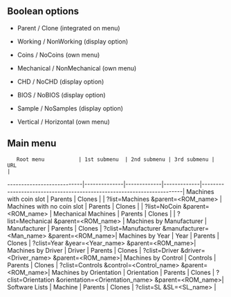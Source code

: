 ## Boolean options ##

 * Parent / Clone (integrated on menu)

 * Working / NonWorking (display option)

 * Coins / NoCoins (own menu)

 * Mechanical / NonMechanical (own menu)
 
 * CHD / NoCHD (display option)
 
 * BIOS / NoBIOS (display option)
 
 * Sample / NoSamples (display option)
 
 * Vertical / Horizontal (own menu)

## Main menu ##

       Root menu           | 1st submenu  | 2nd submenu | 3rd submenu | URL                                                                   |
---------------------------|--------------|-------------|-------------|-----------------------------------------------------------------------|
Machines with coin slot    | Parents      | Clones      |             | ?list=Machines      &parent=<ROM_name>                                |
Machines with no coin slot | Parents      | Clones      |             | ?list=NoCoin        &parent=<ROM_name>                                |
Mechanical Machines        | Parents      | Clones      |             | ?list=Mechanical    &parent=<ROM_name>                                |
Machines by Manufacturer   | Manufacturer | Parents     | Clones      | ?clist=Manufacturer &manufacturer=<Man_name>        &parent=<ROM_name>|
Machines by Year           | Year         | Parents     | Clones      | ?clist=Year         &year=<Year_name>               &parent=<ROM_name>|
Machines by Driver         | Driver       | Parents     | Clones      | ?clist=Driver       &driver=<Driver_name>           &parent=<ROM_name>|
Machines by Control        | Controls     | Parents     | Clones      | ?clist=Controls     &control=<Control_name>         &parent=<ROM_name>|
Machines by Orientation    | Orientation  | Parents     | Clones      | ?clist=Orientation  &orientation=<Orientation_name> &parent=<ROM_name>|
Software Lists             | Machine      | Parents     | Clones      | ?clist=SL           &SL=<SL_name>                                     |
